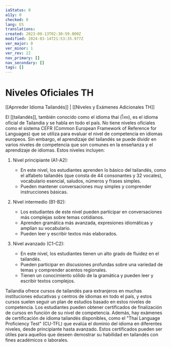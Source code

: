 ```yaml
---
iaStatus: 0
a11y: 0
checked: 0
lang: ES
translations: 
created: 2023-09-13T02:30:59.000Z
modified: 2024-03-14T21:53:35.977Z
ver_major: 0
ver_minor: 1
ver_rev: 22
nav_primary: []
nav_secondary: []
tags: []
---
```

# Niveles Oficiales TH

[[Apnreder Idioma Tailandés]] | [[Niveles y Exámenes Adicionales TH]]

El [[tailandés]], también conocido como el idioma thai (ไทย), es el idioma oficial de Tailandia y se habla en todo el país. No tiene niveles oficiales como el sistema CEFR (Common European Framework of Reference for Languages) que se utiliza para evaluar el nivel de competencia en idiomas europeos. Sin embargo, el aprendizaje del tailandés se puede dividir en varios niveles de competencia que son comunes en la enseñanza y el aprendizaje de idiomas. Estos niveles incluyen:

1. Nivel principiante (A1-A2):
    
    - En este nivel, los estudiantes aprenden lo básico del tailandés, como el alfabeto tailandés (que consta de 44 consonantes y 32 vocales), vocabulario esencial, saludos, números y frases simples.
    - Pueden mantener conversaciones muy simples y comprender instrucciones básicas.
2. Nivel intermedio (B1-B2):
    
    - Los estudiantes de este nivel pueden participar en conversaciones más complejas sobre temas cotidianos.
    - Aprenden gramática más avanzada, expresiones idiomáticas y amplían su vocabulario.
    - Pueden leer y escribir textos más elaborados.
3. Nivel avanzado (C1-C2):
    
    - En este nivel, los estudiantes tienen un alto grado de fluidez en el tailandés.
    - Pueden participar en discusiones profundas sobre una variedad de temas y comprender acentos regionales.
    - Tienen un conocimiento sólido de la gramática y pueden leer y escribir textos complejos.

Tailandia ofrece cursos de tailandés para extranjeros en muchas instituciones educativas y centros de idiomas en todo el país, y estos cursos suelen seguir un plan de estudios basado en estos niveles de competencia. Los estudiantes pueden obtener certificados de finalización de cursos en función de su nivel de competencia. Además, hay exámenes de certificación de idioma tailandés disponibles, como el "Thai Language Proficiency Test" (CU-TFL) que evalúa el dominio del idioma en diferentes niveles, desde principiante hasta avanzado. Estos certificados pueden ser útiles para aquellos que deseen demostrar su habilidad en tailandés con fines académicos o laborales.